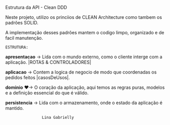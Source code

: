 Estrutura da API - Clean DDD

Neste projeto, utilizo os princiios de CLEAN Architecture como tambem os padrões SOLID.

A implementação desses padrões mantem o codigo limpo, organizado e de facil manutenção.

    ESTRUTURA:

**apresentacao** -> Lida com o mundo externo, como o cliente interge com a aplicação. |ROTAS & CONTROLADORES|

**aplicacao** -> Contem a logica de negocio de modo que coordenadas os pedidos feitos |casosDeUsos|.

**dominio** ❤-> O coração da aplicação, aqui temos as regras puras, modelos e a definição essencial do que é válido.

**persistencia** -> Lida com o armazenamento, onde o estado da aplicação é mantido.

                    Lina Gabrielly 

